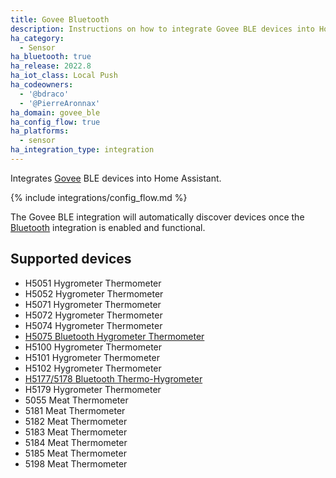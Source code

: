 ```yaml
---
title: Govee Bluetooth
description: Instructions on how to integrate Govee BLE devices into Home Assistant.
ha_category:
  - Sensor
ha_bluetooth: true
ha_release: 2022.8
ha_iot_class: Local Push
ha_codeowners:
  - '@bdraco'
  - '@PierreAronnax'
ha_domain: govee_ble
ha_config_flow: true
ha_platforms:
  - sensor
ha_integration_type: integration
---
```


Integrates [Govee](https://www.govee.com/) BLE devices into Home Assistant.

{% include integrations/config_flow.md %}

The Govee BLE integration will automatically discover devices once the [Bluetooth](/integrations/bluetooth) integration is enabled and functional.

## Supported devices

- H5051 Hygrometer Thermometer
- H5052 Hygrometer Thermometer
- H5071 Hygrometer Thermometer
- H5072 Hygrometer Thermometer
- H5074 Hygrometer Thermometer
- [H5075 Bluetooth Hygrometer Thermometer](https://us.govee.com/collections/thermo-hydrometer/products/govee-bluetooth-hygrometer-thermometer-h5075)
- H5100 Hygrometer Thermometer
- H5101 Hygrometer Thermometer
- H5102 Hygrometer Thermometer
- [H5177/5178 Bluetooth Thermo-Hygrometer](https://us.govee.com/collections/thermo-hydrometer/products/bluetooth-thermo-hygrometer)
- H5179 Hygrometer Thermometer
- 5055 Meat Thermometer
- 5181 Meat Thermometer
- 5182 Meat Thermometer
- 5183 Meat Thermometer
- 5184 Meat Thermometer
- 5185 Meat Thermometer
- 5198 Meat Thermometer